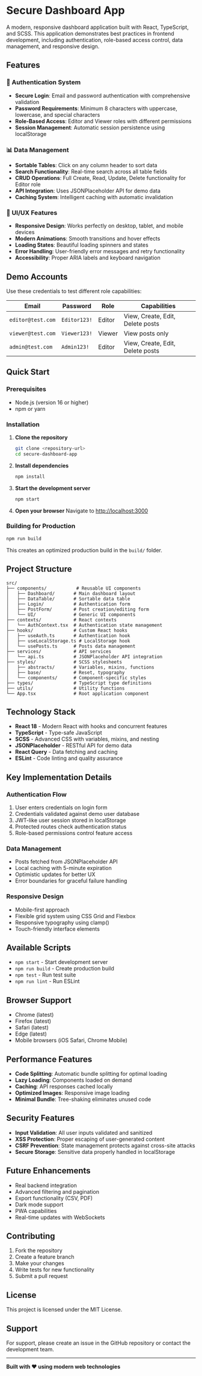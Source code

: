 # Secure Dashboard App

A modern, responsive dashboard application built with React, TypeScript, and SCSS. This application demonstrates best practices in frontend development, including authentication, role-based access control, data management, and responsive design.

## Features

### 🔐 Authentication System
- **Secure Login**: Email and password authentication with comprehensive validation
- **Password Requirements**: Minimum 8 characters with uppercase, lowercase, and special characters
- **Role-Based Access**: Editor and Viewer roles with different permissions
- **Session Management**: Automatic session persistence using localStorage

### 📊 Data Management
- **Sortable Tables**: Click on any column header to sort data
- **Search Functionality**: Real-time search across all table fields
- **CRUD Operations**: Full Create, Read, Update, Delete functionality for Editor role
- **API Integration**: Uses JSONPlaceholder API for demo data
- **Caching System**: Intelligent caching with automatic invalidation

### 🎨 UI/UX Features
- **Responsive Design**: Works perfectly on desktop, tablet, and mobile devices
- **Modern Animations**: Smooth transitions and hover effects
- **Loading States**: Beautiful loading spinners and states
- **Error Handling**: User-friendly error messages and retry functionality
- **Accessibility**: Proper ARIA labels and keyboard navigation

## Demo Accounts

Use these credentials to test different role capabilities:

| Email | Password | Role | Capabilities |
|-------|----------|------|-------------|
| `editor@test.com` | `Editor123!` | Editor | View, Create, Edit, Delete posts |
| `viewer@test.com` | `Viewer123!` | Viewer | View posts only |
| `admin@test.com` | `Admin123!` | Editor | View, Create, Edit, Delete posts |

## Quick Start

### Prerequisites
- Node.js (version 16 or higher)
- npm or yarn

### Installation

1. **Clone the repository**
   ```bash
   git clone <repository-url>
   cd secure-dashboard-app
   ```

2. **Install dependencies**
   ```bash
   npm install
   ```

3. **Start the development server**
   ```bash
   npm start
   ```

4. **Open your browser**
   Navigate to [http://localhost:3000](http://localhost:3000)

### Building for Production

```bash
npm run build
```

This creates an optimized production build in the `build/` folder.

## Project Structure

```
src/
├── components/           # Reusable UI components
│   ├── Dashboard/       # Main dashboard layout
│   ├── DataTable/       # Sortable data table
│   ├── Login/           # Authentication form
│   ├── PostForm/        # Post creation/editing form
│   └── UI/              # Generic UI components
├── contexts/            # React contexts
│   └── AuthContext.tsx  # Authentication state management
├── hooks/               # Custom React hooks
│   ├── useAuth.ts       # Authentication hook
│   ├── useLocalStorage.ts # LocalStorage hook
│   └── usePosts.ts      # Posts data management
├── services/            # API services
│   └── api.ts           # JSONPlaceholder API integration
├── styles/              # SCSS stylesheets
│   ├── abstracts/       # Variables, mixins, functions
│   ├── base/            # Reset, typography
│   └── components/      # Component-specific styles
├── types/               # TypeScript type definitions
├── utils/               # Utility functions
└── App.tsx              # Root application component
```

## Technology Stack

- **React 18** - Modern React with hooks and concurrent features
- **TypeScript** - Type-safe JavaScript
- **SCSS** - Advanced CSS with variables, mixins, and nesting
- **JSONPlaceholder** - RESTful API for demo data
- **React Query** - Data fetching and caching
- **ESLint** - Code linting and quality assurance

## Key Implementation Details

### Authentication Flow
1. User enters credentials on login form
2. Credentials validated against demo user database
3. JWT-like user session stored in localStorage
4. Protected routes check authentication status
5. Role-based permissions control feature access

### Data Management
- Posts fetched from JSONPlaceholder API
- Local caching with 5-minute expiration
- Optimistic updates for better UX
- Error boundaries for graceful failure handling

### Responsive Design
- Mobile-first approach
- Flexible grid system using CSS Grid and Flexbox
- Responsive typography using clamp()
- Touch-friendly interface elements

## Available Scripts

- `npm start` - Start development server
- `npm run build` - Create production build
- `npm test` - Run test suite
- `npm run lint` - Run ESLint

## Browser Support

- Chrome (latest)
- Firefox (latest)
- Safari (latest)
- Edge (latest)
- Mobile browsers (iOS Safari, Chrome Mobile)

## Performance Features

- **Code Splitting**: Automatic bundle splitting for optimal loading
- **Lazy Loading**: Components loaded on demand
- **Caching**: API responses cached locally
- **Optimized Images**: Responsive image loading
- **Minimal Bundle**: Tree-shaking eliminates unused code

## Security Features

- **Input Validation**: All user inputs validated and sanitized
- **XSS Protection**: Proper escaping of user-generated content
- **CSRF Prevention**: State management protects against cross-site attacks
- **Secure Storage**: Sensitive data properly handled in localStorage

## Future Enhancements

- Real backend integration
- Advanced filtering and pagination
- Export functionality (CSV, PDF)
- Dark mode support
- PWA capabilities
- Real-time updates with WebSockets

## Contributing

1. Fork the repository
2. Create a feature branch
3. Make your changes
4. Write tests for new functionality
5. Submit a pull request

## License

This project is licensed under the MIT License.

## Support

For support, please create an issue in the GitHub repository or contact the development team.

---

**Built with ❤️ using modern web technologies**
